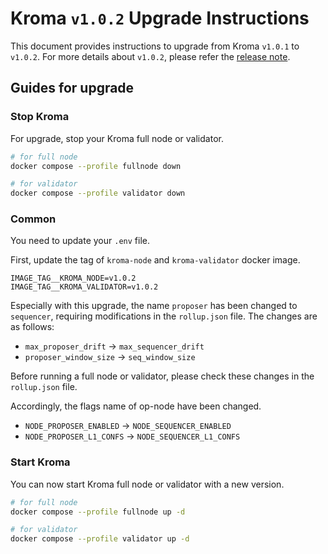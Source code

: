 # Kroma `v1.0.2` Upgrade Instructions

This document provides instructions to upgrade from Kroma `v1.0.1` to `v1.0.2`.
For more details about `v1.0.2`, please refer the [release note](https://github.com/kroma-network/kroma/releases/tag/v1.0.2).

## Guides for upgrade

### Stop Kroma

For upgrade, stop your Kroma full node or validator.
```bash
# for full node
docker compose --profile fullnode down

# for validator
docker compose --profile validator down
```

### Common

You need to update your `.env` file.

First, update the tag of `kroma-node` and `kroma-validator` docker image.
```
IMAGE_TAG__KROMA_NODE=v1.0.2
IMAGE_TAG__KROMA_VALIDATOR=v1.0.2
```

Especially with this upgrade, the name `proposer` has been changed to `sequencer`, requiring modifications in the 
`rollup.json` file. The changes are as follows:

- `max_proposer_drift` -> `max_sequencer_drift`
- `proposer_window_size` -> `seq_window_size`

Before running a full node or validator, please check these changes in the `rollup.json` file.

Accordingly, the flags name of op-node have been changed.

- `NODE_PROPOSER_ENABLED` -> `NODE_SEQUENCER_ENABLED`
- `NODE_PROPOSER_L1_CONFS` -> `NODE_SEQUENCER_L1_CONFS`

### Start Kroma

You can now start Kroma full node or validator with a new version.

```bash
# for full node
docker compose --profile fullnode up -d

# for validator
docker compose --profile validator up -d
```
